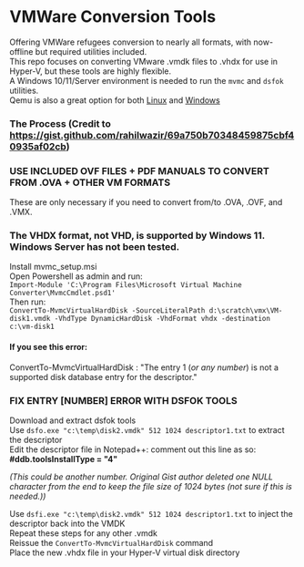 # VMWare Conversion Tools
Offering VMWare refugees conversion to nearly all formats, with now-offline but required utilities included.   
This repo focuses on converting VMware .vmdk files to .vhdx for use in Hyper-V, but these tools are highly flexible.  
A Windows 10/11/Server environment is needed to run the `mvmc` and `dsfok` utilities.  
Qemu is also a great option for both [Linux](https://www.qemu.org/docs/master/about/build-platforms.html) and [Windows](https://cloudbase.it/qemu-img-windows)  

### The Process (Credit to <https://gist.github.com/rahilwazir/69a750b70348459875cbf40935af02cb>)    

### USE INCLUDED OVF FILES + PDF MANUALS TO CONVERT FROM .OVA + OTHER VM FORMATS
These are only necessary if you need to convert from/to .OVA, .OVF, and .VMX.  

### The VHDX format, not VHD, is supported by Windows 11. Windows Server has not been tested.
Install mvmc_setup.msi  
Open Powershell as admin and run:  
`Import-Module 'C:\Program Files\Microsoft Virtual Machine Converter\MvmcCmdlet.psd1'`  
Then run:   
`ConvertTo-MvmcVirtualHardDisk -SourceLiteralPath d:\scratch\vmx\VM-disk1.vmdk -VhdType DynamicHardDisk -VhdFormat vhdx -destination c:\vm-disk1`  

#### If you see this error: 
ConvertTo-MvmcVirtualHardDisk : "The entry 1 (_or any number_) is not a supported disk database entry for the descriptor."

### FIX ENTRY [NUMBER] ERROR WITH DSFOK TOOLS
Download and extract dsfok tools  
Use `dsfo.exe "c:\temp\disk2.vmdk" 512 1024 descriptor1.txt` to extract the descriptor  
Edit the descriptor file in Notepad++: comment out this line as so: **#ddb.toolsInstallType = "4"**  

_(This could be another number. Original Gist author deleted one NULL character from the end to keep the file size of 1024 bytes (not sure if this is needed.))_  

Use `dsfi.exe "c:\temp\disk2.vmdk" 512 1024 descriptor1.txt` to inject the descriptor back into the VMDK  
Repeat these steps for any other .vmdk  
Reissue the `ConvertTo-MvmcVirtualHardDisk` command  
Place the new .vhdx file in your Hyper-V virtual disk directory  


